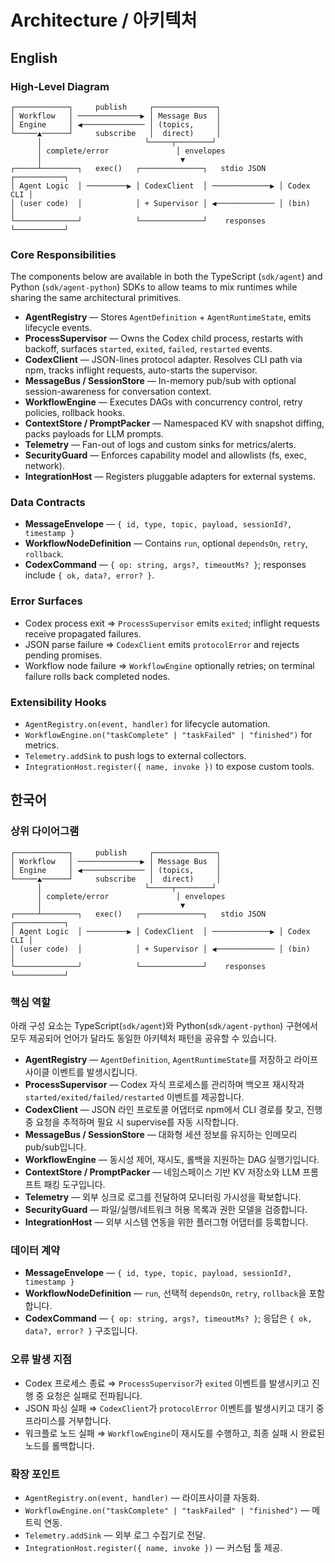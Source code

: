 # Architecture / 아키텍처

## English
### High-Level Diagram
```
┌────────────┐     publish     ┌──────────────┐
│ Workflow   │ ──────────────▶ │ Message Bus  │
│ Engine     │ ◀────────────── │ (topics,     │
└─────▲──────┘     subscribe   │  direct)     │
      │                       └─────┬────────┘
      │ complete/error               │ envelopes
      │                               ▼
┌─────┴────────┐   exec()   ┌──────────────┐   stdio JSON   ┌───────────┐
│ Agent Logic  │ ─────────▶ │ CodexClient  │ ─────────────▶ │ Codex CLI │
│ (user code)  │            │ + Supervisor │ ◀───────────── │ (bin)     │
└──────────────┘            └──────────────┘    responses    └───────────┘
```

### Core Responsibilities
The components below are available in both the TypeScript (`sdk/agent`) and Python (`sdk/agent-python`) SDKs to allow teams to mix runtimes while sharing the same architectural primitives.

- **AgentRegistry** — Stores `AgentDefinition` + `AgentRuntimeState`, emits lifecycle events.
- **ProcessSupervisor** — Owns the Codex child process, restarts with backoff, surfaces `started`, `exited`, `failed`, `restarted` events.
- **CodexClient** — JSON-lines protocol adapter. Resolves CLI path via npm, tracks inflight requests, auto-starts the supervisor.
- **MessageBus / SessionStore** — In-memory pub/sub with optional session-awareness for conversation context.
- **WorkflowEngine** — Executes DAGs with concurrency control, retry policies, rollback hooks.
- **ContextStore / PromptPacker** — Namespaced KV with snapshot diffing, packs payloads for LLM prompts.
- **Telemetry** — Fan-out of logs and custom sinks for metrics/alerts.
- **SecurityGuard** — Enforces capability model and allowlists (fs, exec, network).
- **IntegrationHost** — Registers pluggable adapters for external systems.

### Data Contracts
- **MessageEnvelope** — `{ id, type, topic, payload, sessionId?, timestamp }`
- **WorkflowNodeDefinition** — Contains `run`, optional `dependsOn`, `retry`, `rollback`.
- **CodexCommand** — `{ op: string, args?, timeoutMs? }`; responses include `{ ok, data?, error? }`.

### Error Surfaces
- Codex process exit ⇒ `ProcessSupervisor` emits `exited`; inflight requests receive propagated failures.
- JSON parse failure ⇒ `CodexClient` emits `protocolError` and rejects pending promises.
- Workflow node failure ⇒ `WorkflowEngine` optionally retries; on terminal failure rolls back completed nodes.

### Extensibility Hooks
- `AgentRegistry.on(event, handler)` for lifecycle automation.
- `WorkflowEngine.on("taskComplete" | "taskFailed" | "finished")` for metrics.
- `Telemetry.addSink` to push logs to external collectors.
- `IntegrationHost.register({ name, invoke })` to expose custom tools.

## 한국어
### 상위 다이어그램
```
┌────────────┐     publish     ┌──────────────┐
│ Workflow   │ ──────────────▶ │ Message Bus  │
│ Engine     │ ◀────────────── │ (topics,     │
└─────▲──────┘     subscribe   │  direct)     │
      │                       └─────┬────────┘
      │ complete/error               │ envelopes
      │                               ▼
┌─────┴────────┐   exec()   ┌──────────────┐   stdio JSON   ┌───────────┐
│ Agent Logic  │ ─────────▶ │ CodexClient  │ ─────────────▶ │ Codex CLI │
│ (user code)  │            │ + Supervisor │ ◀───────────── │ (bin)     │
└──────────────┘            └──────────────┘    responses    └───────────┘
```

### 핵심 역할
아래 구성 요소는 TypeScript(`sdk/agent`)와 Python(`sdk/agent-python`) 구현에서 모두 제공되어 언어가 달라도 동일한 아키텍처 패턴을 공유할 수 있습니다.

- **AgentRegistry** — `AgentDefinition`, `AgentRuntimeState`를 저장하고 라이프사이클 이벤트를 발생시킵니다.
- **ProcessSupervisor** — Codex 자식 프로세스를 관리하며 백오프 재시작과 `started/exited/failed/restarted` 이벤트를 제공합니다.
- **CodexClient** — JSON 라인 프로토콜 어댑터로 npm에서 CLI 경로를 찾고, 진행 중 요청을 추적하며 필요 시 supervise를 자동 시작합니다.
- **MessageBus / SessionStore** — 대화형 세션 정보를 유지하는 인메모리 pub/sub입니다.
- **WorkflowEngine** — 동시성 제어, 재시도, 롤백을 지원하는 DAG 실행기입니다.
- **ContextStore / PromptPacker** — 네임스페이스 기반 KV 저장소와 LLM 프롬프트 패킹 도구입니다.
- **Telemetry** — 외부 싱크로 로그를 전달하여 모니터링 가시성을 확보합니다.
- **SecurityGuard** — 파일/실행/네트워크 허용 목록과 권한 모델을 검증합니다.
- **IntegrationHost** — 외부 시스템 연동을 위한 플러그형 어댑터를 등록합니다.

### 데이터 계약
- **MessageEnvelope** — `{ id, type, topic, payload, sessionId?, timestamp }`
- **WorkflowNodeDefinition** — `run`, 선택적 `dependsOn`, `retry`, `rollback`을 포함합니다.
- **CodexCommand** — `{ op: string, args?, timeoutMs? }`; 응답은 `{ ok, data?, error? }` 구조입니다.

### 오류 발생 지점
- Codex 프로세스 종료 ⇒ `ProcessSupervisor`가 `exited` 이벤트를 발생시키고 진행 중 요청은 실패로 전파됩니다.
- JSON 파싱 실패 ⇒ `CodexClient`가 `protocolError` 이벤트를 발생시키고 대기 중 프라미스를 거부합니다.
- 워크플로 노드 실패 ⇒ `WorkflowEngine`이 재시도를 수행하고, 최종 실패 시 완료된 노드를 롤백합니다.

### 확장 포인트
- `AgentRegistry.on(event, handler)` — 라이프사이클 자동화.
- `WorkflowEngine.on("taskComplete" | "taskFailed" | "finished")` — 메트릭 연동.
- `Telemetry.addSink` — 외부 로그 수집기로 전달.
- `IntegrationHost.register({ name, invoke })` — 커스텀 툴 제공.
